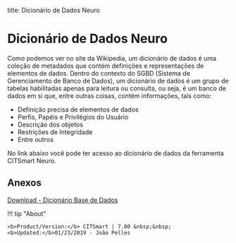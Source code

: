 title: Dicionário de Dados Neuro

# Dicionário de Dados Neuro

Como podemos ver no site da Wikipedia, um dicionário de dados é uma coleção de metadados que contém definições e representações de elementos de dados. Dentro do contexto do SGBD (Sistema de Gerenciamento de Banco de Dados), um dicionário de dados é um grupo de tabelas habilitadas apenas para leitura ou consulta, ou seja, é um banco de dados em si que, entre outras coisas, contém informações, tais como:

- Definição precisa de elementos de dados
- Perfis, Papéis e Privilégios do Usuário
- Descrição dos objetos
- Restrições de Integridade
- Entre outros

No link abaixo você pode ter acesso ao dicionário de dados da ferramenta CITSmart Neuro.

## Anexos

[Download - Dicionário Base de Dados][1]

[1]:/en-us/neuro/images/database-dictionary.rtf  

!!! tip "About"

    <b>Product/Version:</b> CITSmart | 7.00 &nbsp;&nbsp;
    <b>Updated:</b>01/23/2019 - João Pelles  
